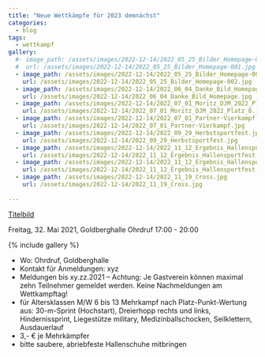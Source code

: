 ```yaml
---
title: "Neue Wettkämpfe für 2023 demnächst"
categories:
  - blog
tags:
  - wettkampf
gallery:
  #- image_path: /assets/images/2022-12-14/2022_05_25_Bilder_Homepage-001.jpg
  #  url: /assets/images/2022-12-14/2022_05_25_Bilder_Homepage-001.jpg
  - image_path: /assets/images/2022-12-14/2022_05_25_Bilder_Homepage-002.jpg
    url: /assets/images/2022-12-14/2022_05_25_Bilder_Homepage-002.jpg
  - image_path: /assets/images/2022-12-14/2022_06_04_Danke_Bild_Homepage.jpg
    url: /assets/images/2022-12-14/2022_06_04_Danke_Bild_Homepage.jpg
  - image_path: /assets/images/2022-12-14/2022_07_01_Moritz_DJM_2022_Platz_8.jpg
    url: /assets/images/2022-12-14/2022_07_01_Moritz_DJM_2022_Platz_8.jpg
  - image_path: /assets/images/2022-12-14/2022_07_01_Partner-Vierkampf.jpg
    url: /assets/images/2022-12-14/2022_07_01_Partner-Vierkampf.jpg
  - image_path: /assets/images/2022-12-14/2022_09_29_Herbstsportfest.jpg
    url: /assets/images/2022-12-14/2022_09_29_Herbstsportfest.jpg
  - image_path: /assets/images/2022-12-14/2022_11_12_Ergebnis_Hallensportfest-1.jpg
    url: /assets/images/2022-12-14/2022_11_12_Ergebnis_Hallensportfest-1.jpg
  - image_path: /assets/images/2022-12-14/2022_11_12_Ergebnis_Hallensportfest-2.jpg
    url: /assets/images/2022-12-14/2022_11_12_Ergebnis_Hallensportfest-2.jpg
  - image_path: /assets/images/2022-12-14/2022_11_19_Cross.jpg
    url: /assets/images/2022-12-14/2022_11_19_Cross.jpg
  
---
```


[Titelbild](/assets/images/2022-12-14/2022_05_25_Bilder_Homepage-001.jpg)

Freitag, 32. Mai 2021, Goldberghalle Ohrdruf
17:00 - 20:00

{% include gallery %}

* Wo: Ohrdruf, Goldberghalle
* Kontakt für Anmeldungen: xyz
* Meldungen bis xy.zz.2021 – Achtung: Je Gastverein können maximal zehn
Teilnehmer gemeldet werden. Keine Nachmeldungen am Wettkampftag!
* für Altersklassen M/W 6 bis 13 Mehrkampf nach Platz-Punkt-Wertung aus:
 30-m-Sprint (Hochstart), Dreierhopp rechts und links, Hindernissprint, Liegestütze
 military, Medizinballschocken, Seilklettern, Ausdauerlauf
* 3,- € je Mehrkämpfer
* bitte saubere, abriebfeste Hallenschuhe mitbringen 
